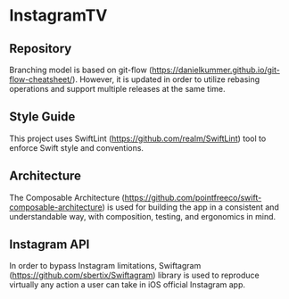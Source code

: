 # InstagramTV

## Repository

Branching model is based on git-flow (https://danielkummer.github.io/git-flow-cheatsheet/). However, it is updated in order to utilize rebasing operations and support multiple releases at the same time.

## Style Guide

This project uses SwiftLint (https://github.com/realm/SwiftLint) tool to enforce Swift style and conventions.

## Architecture

The Composable Architecture (https://github.com/pointfreeco/swift-composable-architecture) is used for building the app in a consistent and understandable way, with composition, testing, and ergonomics in mind.

## Instagram API 

In order to bypass Instagram limitations, Swiftagram (https://github.com/sbertix/Swiftagram) library is used to reproduce virtually any action a user can take in iOS official Instagram app. 
